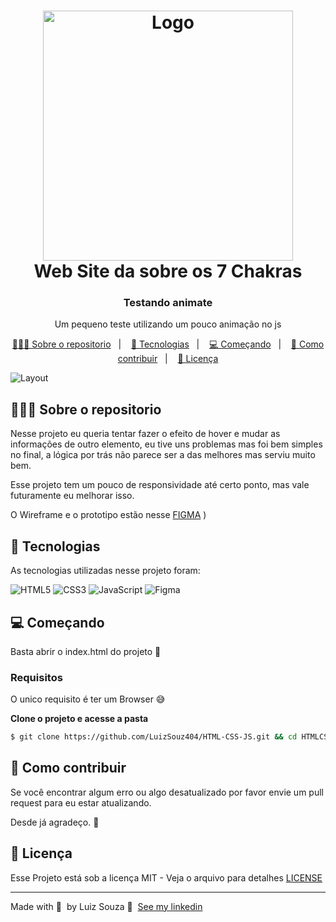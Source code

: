 <h1 align="center">
	<img alt="Logo" src="https://i.pinimg.com/originals/67/2d/83/672d8341bb18f141ebf142bd50324700.png" width="400px" />
  <br>
   Web Site da sobre os 7 Chakras
</h1>

<h3 align="center">
  Testando animate
</h3>

<p align="center">Um pequeno teste utilizando um pouco animação no js</p>

<p align="center">
  <a href="#-sobre-o-repositorio">👨🏻‍💻 Sobre o repositorio</a>&nbsp;&nbsp;&nbsp;|&nbsp;&nbsp;&nbsp;
  <a href="#-tecnologias">🚀 Tecnologias</a>&nbsp;&nbsp;&nbsp;|&nbsp;&nbsp;&nbsp;
  <a href="#-começando">💻 Começando</a>&nbsp;&nbsp;&nbsp;|&nbsp;&nbsp;&nbsp;
  <a href="#-como-contribuir">🤔 Como contribuir</a>&nbsp;&nbsp;&nbsp;|&nbsp;&nbsp;&nbsp;
  <a href="#-licença">📝 Licença</a>
</p>

<img alt="Layout" src="https://user-images.githubusercontent.com/79121809/123361690-e799ad00-d545-11eb-93b0-7f015f8d7bbc.gif">

## 👨🏻‍💻 Sobre o repositorio

Nesse projeto eu queria tentar fazer o efeito de hover e mudar as informações de outro elemento, eu tive uns problemas mas foi bem simples no final, a lógica por trás não parece ser a das melhores mas serviu muito bem.

Esse projeto tem um pouco de responsividade até certo ponto, mas vale futuramente eu melhorar isso.

O Wireframe e o prototipo estão nesse [FIGMA](https://www.figma.com/file/NrilgL2kkvihkz7q6RfJoI/HTML-Principles?node-id=3%3A2)
)

## 🚀 Tecnologias

As tecnologias utilizadas nesse projeto foram:

![HTML5](https://img.shields.io/badge/HTML5-E34F26?style=for-the-badge&logo=html5&logoColor=white)
![CSS3](https://img.shields.io/badge/CSS3-1572B6?style=for-the-badge&logo=css3&logoColor=white)
![JavaScript](https://img.shields.io/badge/JavaScript-F7DF1E?style=for-the-badge&logo=javascript&logoColor=black)
![Figma](https://img.shields.io/badge/Figma-2C2C2C?style=for-the-badge&logo=figma&logoColor=white)

## 💻 Começando

Basta abrir o index.html do projeto 🤘

### Requisitos

O unico requisito é ter um Browser 😅

**Clone o projeto e acesse a pasta**

```bash
$ git clone https://github.com/LuizSouz404/HTML-CSS-JS.git && cd HTMLCSSJS
```

## 🤔 Como contribuir

Se você encontrar algum erro ou algo desatualizado por favor envie um pull request para eu estar atualizando.

Desde já agradeço. 🤝

## 📝 Licença

Esse Projeto está sob a licença MIT - Veja o arquivo para detalhes [LICENSE](LICENSE)

---

Made with 💜 &nbsp;by Luiz Souza 👋 &nbsp;[See my linkedin](https://www.linkedin.com/in/luiz-augusto-souza-21a568176/)
